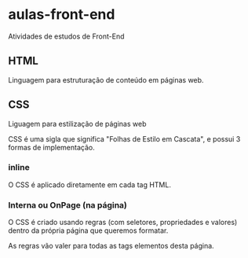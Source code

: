 # aulas-front-end
 Atividades de estudos de Front-End
## HTML

Linguagem para estruturação de conteúdo em páginas web.

## CSS 

Liguagem para estilização de páginas web

CSS é uma sigla que significa "Folhas de Estilo em Cascata", e possui 3 formas de implementação.

### inline 

O CSS é aplicado diretamente em cada tag HTML.

### Interna ou OnPage (na página)

O CSS é criado usando regras (com seletores, propriedades e valores) dentro da própria página que queremos formatar.

As regras vão valer para todas as tags elementos desta página.
